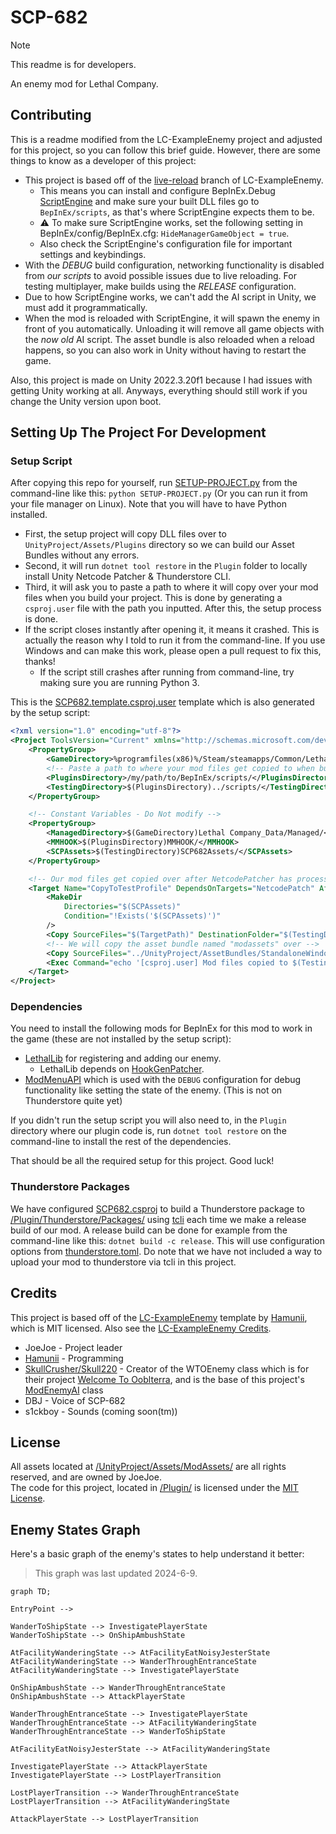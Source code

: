 # SCP-682

> [!NOTE]  
> This readme is for developers.

An enemy mod for Lethal Company.

## Contributing

This is a readme modified from the LC-ExampleEnemy project and adjusted for this project, so you can follow this brief guide. However, there are some things to know as a developer of this project:
- This project is based off of the [live-reload](https://github.com/Hamunii/LC-ExampleEnemy/tree/live-reload) branch of LC-ExampleEnemy.
  - This means you can install and configure BepInEx.Debug [ScriptEngine](https://github.com/BepInEx/BepInEx.Debug?tab=readme-ov-file#scriptengine) and make sure your built DLL files go to `BepInEx/scripts`, as that's where ScriptEngine expects them to be.
  - ⚠️ To make sure ScriptEngine works, set the following setting in BepInEx/config/BepInEx.cfg: `HideManagerGameObject = true`.
  - Also check the ScriptEngine's configuration file for important settings and keybindings.
- With the *DEBUG* build configuration, networking functionality is disabled from *our scripts* to avoid possible issues due to live reloading. For testing multiplayer, make builds using the *RELEASE* configuration.
- Due to how ScriptEngine works, we can't add the AI script in Unity, we must add it programmatically.
- When the mod is reloaded with ScriptEngine, it will spawn the enemy in front of you automatically. Unloading it will remove all game objects with the *now old* AI script. The asset bundle is also reloaded when a reload happens, so you can also work in Unity without having to restart the game.

Also, this project is made on Unity 2022.3.20f1 because I had issues with getting Unity working at all. Anyways, everything should still work if you change the Unity version upon boot.

## Setting Up The Project For Development

### Setup Script

After copying this repo for yourself, run [SETUP-PROJECT.py](/SETUP-PROJECT.py) from the command-line like this: `python SETUP-PROJECT.py` (Or you can run it from your file manager on Linux). Note that you will have to have Python installed.  
- First, the setup project will copy DLL files over to `UnityProject/Assets/Plugins` directory so we can build our Asset Bundles without any errors.
- Second, it will run `dotnet tool restore` in the `Plugin` folder to locally install Unity Netcode Patcher & Thunderstore CLI.
- Third, it will ask you to paste a path to where it will copy over your mod files when you build your project. This is done by generating a `csproj.user` file with the path you inputted. After this, the setup process is done.
- If the script closes instantly after opening it, it means it crashed. This is actually the reason why I told to run it from the command-line. If you use Windows and can make this work, please open a pull request to fix this, thanks!
    - If the script still crashes after running from command-line, try making sure you are running Python 3.

This is the [SCP682.template.csproj.user](/Plugin/SCP682.template.csproj.user) template which is also generated by the setup script:
```xml
<?xml version="1.0" encoding="utf-8"?>
<Project ToolsVersion="Current" xmlns="http://schemas.microsoft.com/developer/msbuild/2003">
    <PropertyGroup>
        <GameDirectory>%programfiles(x86)%/Steam/steamapps/Common/Lethal Company/</GameDirectory>
        <!-- Paste a path to where your mod files get copied to when building.  Include the last slash '/' -->
        <PluginsDirectory>/my/path/to/BepInEx/scripts/</PluginsDirectory>
        <TestingDirectory>$(PluginsDirectory)../scripts/</TestingDirectory>
    </PropertyGroup>

    <!-- Constant Variables - Do Not modify -->
    <PropertyGroup>
        <ManagedDirectory>$(GameDirectory)Lethal Company_Data/Managed/</ManagedDirectory>
        <MMHOOK>$(PluginsDirectory)MMHOOK/</MMHOOK>
        <SCPAssets>$(TestingDirectory)SCP682Assets/</SCPAssets>
    </PropertyGroup>

    <!-- Our mod files get copied over after NetcodePatcher has processed our DLL -->
    <Target Name="CopyToTestProfile" DependsOnTargets="NetcodePatch" AfterTargets="PostBuildEvent">
        <MakeDir
            Directories="$(SCPAssets)"
            Condition="!Exists('$(SCPAssets)')"
        />
        <Copy SourceFiles="$(TargetPath)" DestinationFolder="$(TestingDirectory)"/>
        <!-- We will copy the asset bundle named "modassets" over -->
        <Copy SourceFiles="../UnityProject/AssetBundles/StandaloneWindows/scp682assets" DestinationFolder="$(SCPAssets)" SkipUnchangedFiles="true"/>
        <Exec Command="echo '[csproj.user] Mod files copied to $(TestingDirectory)'" />
    </Target>
</Project>
```

### Dependencies

You need to install the following mods for BepInEx for this mod to work in the game (these are not installed by the setup script):

- [LethalLib](https://thunderstore.io/c/lethal-company/p/Evaisa/LethalLib/) for registering and adding our enemy.
    - LethalLib depends on [HookGenPatcher](https://thunderstore.io/c/lethal-company/p/Evaisa/HookGenPatcher/).
- [ModMenuAPI](https://github.com/Hamunii/ModMenuAPI/releases) which is used with the `DEBUG` configuration for debug functionality like setting the state of the enemy. (This is not on Thunderstore quite yet)

If you didn't run the setup script you will also need to, in the `Plugin` directory where our plugin code is, run `dotnet tool restore` on the command-line to install the rest of the dependencies.

That should be all the required setup for this project. Good luck!

### Thunderstore Packages

We have configured [SCP682.csproj](/Plugin/SCP682.csproj) to build a Thunderstore package to [/Plugin/Thunderstore/Packages/](/Plugin/Thunderstore/Packages/) using [tcli](https://github.com/thunderstore-io/thunderstore-cli/wiki) each time we make a release build of our mod. A release build can be done for example from the command-line like this: `dotnet build -c release`. This will use configuration options from [thunderstore.toml](/Plugin/Thunderstore/thunderstore.toml). Do note that we have not included a way to upload your mod to thunderstore via tcli in this project.

## Credits

This project is based off of the [LC-ExampleEnemy](https://github.com/Hamunii/LC-ExampleEnemy) template by [Hamunii](https://github.com/Hamunii), which is MIT licensed. Also see the [LC-ExampleEnemy Credits](https://github.com/Hamunii/LC-ExampleEnemy?tab=readme-ov-file#credits).

- JoeJoe - Project leader
- [Hamunii](https://github.com/Hamunii) - Programming
- [SkullCrusher/Skull220](https://github.com/Skull220) - Creator of the WTOEnemy class which is for their project [Welcome To Ooblterra](https://thunderstore.io/c/lethal-company/p/Skeleton_Studios/Welcome_To_Ooblterra/), and is the base of this project's [ModEnemyAI](/Plugin/src/Enemy/ModEnemyAI/) class
- DBJ - Voice of SCP-682
- s1ckboy - Sounds (coming soon(tm))

## License

All assets located at [/UnityProject/Assets/ModAssets/](/UnityProject/Assets/ModAssets/) are all rights reserved, and are owned by JoeJoe.  
The code for this project, located in [/Plugin/](/Plugin/) is licensed under the [MIT License](/Plugin/LICENSE).

## Enemy States Graph

Here's a basic graph of the enemy's states to help understand it better:
> This graph was last updated 2024-6-9.

```mermaid
graph TD;

EntryPoint -->

WanderToShipState --> InvestigatePlayerState
WanderToShipState --> OnShipAmbushState

AtFacilityWanderingState --> AtFacilityEatNoisyJesterState
AtFacilityWanderingState --> WanderThroughEntranceState
AtFacilityWanderingState --> InvestigatePlayerState

OnShipAmbushState --> WanderThroughEntranceState
OnShipAmbushState --> AttackPlayerState

WanderThroughEntranceState --> InvestigatePlayerState
WanderThroughEntranceState --> AtFacilityWanderingState
WanderThroughEntranceState --> WanderToShipState

AtFacilityEatNoisyJesterState --> AtFacilityWanderingState

InvestigatePlayerState --> AttackPlayerState
InvestigatePlayerState --> LostPlayerTransition

LostPlayerTransition --> WanderThroughEntranceState
LostPlayerTransition --> AtFacilityWanderingState

AttackPlayerState --> LostPlayerTransition

```